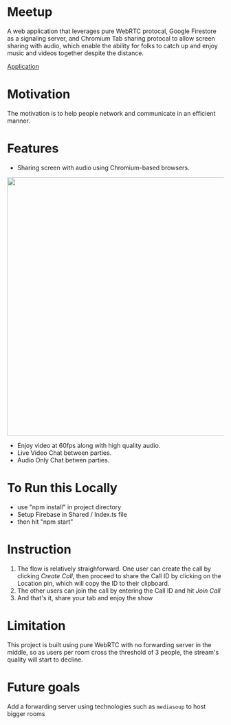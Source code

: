 
# Meetup

A web application that leverages pure WebRTC protocal, Google Firestore as a signaling server, and Chromium Tab sharing protocal to allow screen sharing with audio, which enable the ability for folks to catch up and enjoy music and videos together despite the distance.

  <a href="https://meetup-with-you.web.app/" target="_blank">Application</a>   

# Motivation
The motivation is to help people network and communicate in an efficient manner.

# Features
- Sharing screen with audio using Chromium-based browsers.     
<img width="600" src="showcase/chromium_share.png" />     

- Enjoy video at 60fps along with high quality audio.   
- Live Video Chat between parties.     
- Audio Only Chat betwen parties.       


# To Run this Locally

- use "npm install" in project directory
- Setup Firebase in Shared / Index.ts file
- then hit "npm start"


# Instruction
1. The flow is relatively straighforward. One user can create the call by clicking *Create Call*, then proceed to share the Call ID by clicking on the Location pin, which will copy the ID to their clipboard. 
2. The other users can join the call by entering the Call ID and hit *Join Call*
3. And that's it, share your tab and enjoy the show

# Limitation
This project is built using pure WebRTC with no forwarding server in the middle, so as users per room cross the threshold of 3 people, the stream's quality will start to decline.

# Future goals
Add a forwarding server using technologies such as `mediasoup` to host bigger rooms
